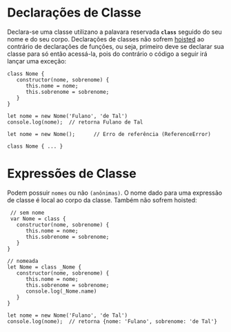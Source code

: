 # Declarações de Classe

Declara-se uma classe utilizano a palavara reservada **`class`** seguido do seu nome e do seu corpo. Declarações de classes não sofrem [hoisted](https://developer.mozilla.org/pt-BR/docs/Glossary/Hoisting) ao contrário de declarações de funções, ou seja, primeiro deve se declarar sua classe para só então acessá-la, pois do contrário o código a seguir irá lançar uma exceção:

    class Nome {
       constructor(nome, sobrenome) {
          this.nome = nome;
          this.sobrenome = sobrenome;
       }
    }
    
    let nome = new Nome('Fulano', 'de Tal')
    console.log(nome);  // retorna Fulano de Tal
 
>
    
    let nome = new Nome();      // Erro de referência (ReferenceError)

    class Nome { ... }
    
# Expressões de Classe

Podem possuir `nomes` ou não `(anônimas)`. O nome dado para uma expressão de classe é local ao corpo da classe. Também não sofrem hoisted:

     // sem nome
     var Nome = class {
       constructor(nome, sobrenome) {
          this.nome = nome;
          this.sobrenome = sobrenome;
       }
    }

    // nomeada
    let Nome = class _Nome {
       constructor(nome, sobrenome) {
          this.nome = nome;
          this.sobrenome = sobrenome;
          console.log(_Nome.name)
       }
    }
    
    let nome = new Nome('Fulano', 'de Tal')
    console.log(nome);  // retorna {nome: 'Fulano', sobrenome: 'de Tal'}
